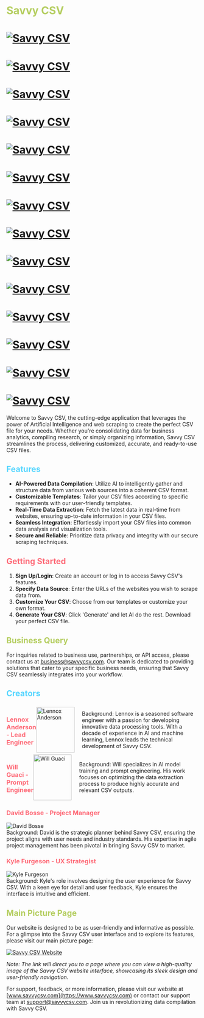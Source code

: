 # <span style="color: #b5ce61;">Savvy CSV</span>


# [![Savvy CSV](https://img.shields.io/badge/Gmail-D14836?style=for-the-badge&logo=gmail&logoColor=white)](https://github.com/sindresorhus/awesome#readme)

# [![Savvy CSV](https://img.shields.io/badge/LinkedIn-0077B5?style=for-the-badge&logo=linkedin&logoColor=white)](https://github.com/sindresorhus/awesome#readme)

# [![Savvy CSV](https://img.shields.io/badge/Amazon_AWS-FF9900?style=for-the-badge&logo=amazonaws&logoColor=white)](https://github.com/sindresorhus/awesome#readme)

# [![Savvy CSV](https://img.shields.io/badge/JavaScript-F7DF1E?style=for-the-badge&logo=JavaScript&logoColor=white)](https://github.com/sindresorhus/awesome#readme)

# [![Savvy CSV](https://img.shields.io/badge/Python-3776AB?style=for-the-badge&logo=python&logoColor=white)](https://github.com/sindresorhus/awesome#readme)


# [![Savvy CSV](https://img.shields.io/badge/CSS-239120?&style=for-the-badge&logo=css3&logoColor=white)](https://github.com/sindresorhus/awesome#readme)

# [![Savvy CSV](https://img.shields.io/badge/HTML-239120?style=for-the-badge&logo=html5&logoColor=white)](https://github.com/sindresorhus/awesome#readme)

# [![Savvy CSV](https://img.shields.io/badge/Microsoft_Excel-217346?style=for-the-badge&logo=microsoft-excel&logoColor=white)](https://github.com/sindresorhus/awesome#readme)



# [![Savvy CSV](https://img.shields.io/badge/sponsor-30363D?style=for-the-badge&logo=GitHub-Sponsors&logoColor=#white)](https://github.com/sindresorhus/awesome#readme)

# [![Savvy CSV](https://img.shields.io/badge/Firebase-039BE5?style=for-the-badge&logo=Firebase&logoColor=white)](https://github.com/sindresorhus/awesome#readme)

# [![Savvy CSV](https://img.shields.io/badge/Google%20Sheets-34A853?style=for-the-badge&logo=google-sheets&logoColor=white)](https://github.com/sindresorhus/awesome#readme)


# [![Savvy CSV](https://img.shields.io/badge/sponsor-30363D?style=for-the-badge&logo=GitHub-Sponsors&logoColor=#white)](https://github.com/sindresorhus/awesome#readme)

# [![Savvy CSV](https://img.shields.io/badge/Firebase-039BE5?style=for-the-badge&logo=Firebase&logoColor=white)](https://github.com/sindresorhus/awesome#readme)

# [![Savvy CSV](https://img.shields.io/badge/Google%20Sheets-34A853?style=for-the-badge&logo=google-sheets&logoColor=white)](https://github.com/sindresorhus/awesome#readme)




Welcome to Savvy CSV, the cutting-edge application that leverages the power of Artificial Intelligence and web scraping to create the perfect CSV file for your needs. Whether you're consolidating data for business analytics, compiling research, or simply organizing information, Savvy CSV streamlines the process, delivering customized, accurate, and ready-to-use CSV files.

## <span style="color: #57d6ff;">Features</span>

- **AI-Powered Data Compilation**: Utilize AI to intelligently gather and structure data from various web sources into a coherent CSV format.
- **Customizable Templates**: Tailor your CSV files according to specific requirements with our user-friendly templates.
- **Real-Time Data Extraction**: Fetch the latest data in real-time from websites, ensuring up-to-date information in your CSV files.
- **Seamless Integration**: Effortlessly import your CSV files into common data analysis and visualization tools.
- **Secure and Reliable**: Prioritize data privacy and integrity with our secure scraping techniques.

## <span style="color: #FE6B78;">Getting Started</span>

1. **Sign Up/Login**: Create an account or log in to access Savvy CSV's features.
2. **Specify Data Source**: Enter the URLs of the websites you wish to scrape data from.
3. **Customize Your CSV**: Choose from our templates or customize your own format.
4. **Generate Your CSV**: Click 'Generate' and let AI do the rest. Download your perfect CSV file.

## <span style="color: #b5ce61;">Business Query</span>

For inquiries related to business use, partnerships, or API access, please contact us at business@savvycsv.com. Our team is dedicated to providing solutions that cater to your specific business needs, ensuring that Savvy CSV seamlessly integrates into your workflow.

## <span style="color: #57d6ff;">Creators</span>



<div style="display: flex; align-items: center;">
  <h3><span style="color: #FE6B78;">Lennox Anderson - Lead Engineer</span></h3>
  <img src="http://savvycsv.com/images/Lennox.jpg" width="100" height="120" alt="Lennox Anderson" style="margin-right: 20px;"> 
  <div>
    <p>Background: Lennox is a seasoned software engineer with a passion for developing innovative data processing tools. With a decade of experience in AI and machine learning, Lennox leads the technical development of Savvy CSV.</p>
  </div>
</div>


<div style="display: flex; align-items: center;">
  <h3><span style="color: #FE6B78;">Will Guaci - Prompt Engineer</span></h3>
  <img src="http://savvycsv.com/images/Will.jpg" width="100" height="120" alt="Will Guaci" style="margin-right: 20px;"> 
  <div>
    <p>Background: Will specializes in AI model training and prompt engineering. His work focuses on optimizing the data extraction process to produce highly accurate and relevant CSV outputs.</p>
  </div>
</div>


### <span style="color: #FE6B78;">David Bosse - Project Manager</span>
![David Bosse](https://example.com/david-bosse.jpg)  
Background: David is the strategic planner behind Savvy CSV, ensuring the project aligns with user needs and industry standards. His expertise in agile project management has been pivotal in bringing Savvy CSV to market.

### <span style="color: #FE6B78;">Kyle Furgeson - UX Strategist</span>
![Kyle Furgeson](https://example.com/kyle-furgeson.jpg)  
Background: Kyle's role involves designing the user experience for Savvy CSV. With a keen eye for detail and user feedback, Kyle ensures the interface is intuitive and efficient.

## <span style="color: #b5ce61;">Main Picture Page</span>

Our website is designed to be as user-friendly and informative as possible. For a glimpse into the Savvy CSV user interface and to explore its features, please visit our main picture page:

[![Savvy CSV Website](https://savvycsv.com/images/savvycsvscreenshot.png)](https://www.savvycsv.com)

*Note: The link will direct you to a page where you can view a high-quality image of the Savvy CSV website interface, showcasing its sleek design and user-friendly navigation.*

For support, feedback, or more information, please visit our website at [www.savvycsv.com](https://www.savvycsv.com) or contact our support team at support@savvycsv.com. Join us in revolutionizing data compilation with Savvy CSV.
